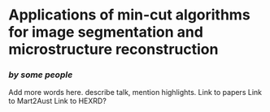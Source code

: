 # Applications of min-cut algorithms for image segmentation and microstructure reconstruction
### *by some people*

Add more words here. describe talk, mention highlights.
Link to papers
Link to Mart2Aust
Link to HEXRD?